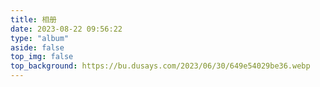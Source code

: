 ```yaml
---
title: 相册
date: 2023-08-22 09:56:22
type: "album"
aside: false
top_img: false
top_background: https://bu.dusays.com/2023/06/30/649e54029be36.webp
---
```

